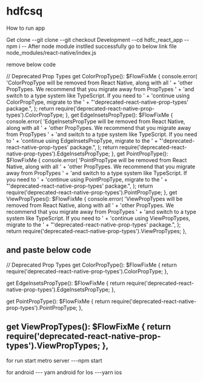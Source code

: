 # hdfcsq

How to run app 

Get clone 
--git clone
--git checkout Development 
--cd hdfc_react_app
--npm i
-- After node module instlled successfully go to below link file
   node_modules/react-native/index.js

remove below code 

// Deprecated Prop Types
 get ColorPropType(): $FlowFixMe {
    console.error(
      'ColorPropType will be removed from React Native, along with all ' +
        'other PropTypes. We recommend that you migrate away from PropTypes ' +
        'and switch to a type system like TypeScript. If you need to ' +
        'continue using ColorPropType, migrate to the ' +
        "'deprecated-react-native-prop-types' package.",
    );
    return require('deprecated-react-native-prop-types').ColorPropType;
  },
  get EdgeInsetsPropType(): $FlowFixMe {
    console.error(
      'EdgeInsetsPropType will be removed from React Native, along with all ' +
        'other PropTypes. We recommend that you migrate away from PropTypes ' +
        'and switch to a type system like TypeScript. If you need to ' +
        'continue using EdgeInsetsPropType, migrate to the ' +
        "'deprecated-react-native-prop-types' package.",
    );
    return require('deprecated-react-native-prop-types').EdgeInsetsPropType;
  },
  get PointPropType(): $FlowFixMe {
    console.error(
      'PointPropType will be removed from React Native, along with all ' +
        'other PropTypes. We recommend that you migrate away from PropTypes ' +
        'and switch to a type system like TypeScript. If you need to ' +
        'continue using PointPropType, migrate to the ' +
        "'deprecated-react-native-prop-types' package.",
    );
    return require('deprecated-react-native-prop-types').PointPropType;
  },
  get ViewPropTypes(): $FlowFixMe {
    console.error(
      'ViewPropTypes will be removed from React Native, along with all ' +
        'other PropTypes. We recommend that you migrate away from PropTypes ' +
        'and switch to a type system like TypeScript. If you need to ' +
        'continue using ViewPropTypes, migrate to the ' +
        "'deprecated-react-native-prop-types' package.",
    );
    return require('deprecated-react-native-prop-types').ViewPropTypes;
  },


 and paste below code 
-------------------------------------------------------------
 // Deprecated Prop Types
  get ColorPropType(): $FlowFixMe {
    return require('deprecated-react-native-prop-types').ColorPropType;
  },

  get EdgeInsetsPropType(): $FlowFixMe {
    return require('deprecated-react-native-prop-types').EdgeInsetsPropType;
  },

  get PointPropType(): $FlowFixMe {
    return require('deprecated-react-native-prop-types').PointPropType;
  },

  get ViewPropTypes(): $FlowFixMe {
    return require('deprecated-react-native-prop-types').ViewPropTypes;
  },
 -------------------------------------------------------------------- 

  for run start metro server
  ---npm start 


  for android --- yarn android
  for Ios ---yarn ios
